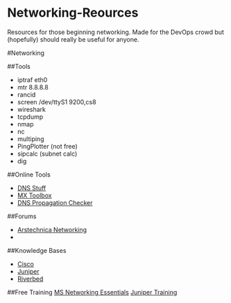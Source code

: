 # Networking-Reources
Resources for those beginning networking. Made for the DevOps crowd but (hopefully) should really be useful for anyone.

#Networking

##Tools
- iptraf eth0
- mtr 8.8.8.8
- rancid
- screen /dev/ttyS1 9200,cs8
- wireshark
- tcpdump
- nmap
- nc
- multiping
- PingPlotter (not free)
- sipcalc (subnet calc)
- dig

##Online Tools
- [DNS Stuff](http://www.dnsstuff.com/)
- [MX Toolbox](http://mxtoolbox.com/)
- [DNS Propagation Checker](https://www.whatsmydns.net/)

##Forums
- [Arstechnica Networking](http://arstechnica.com/civis/viewforum.php?f=10&sid=23fb503736d39115efd931df2b863175)
- 

##Knowledge Bases
- [Cisco](http://www.cisco.com/cisco/web/psa/reference.html)
- [Juniper](https://kb.juniper.net/InfoCenter/index?page=home)
- [Riverbed](https://supportkb.riverbed.com/support/index?page=home)

##Free Training
[MS Networking Essentials](https://www.microsoftvirtualacademy.com/en-us/training-courses/networking-fundamentals-8249?l=zcmNgKKy_1704984382)
[Juniper Training](https://learningportal.juniper.net/juniper/user_courses.aspx)
